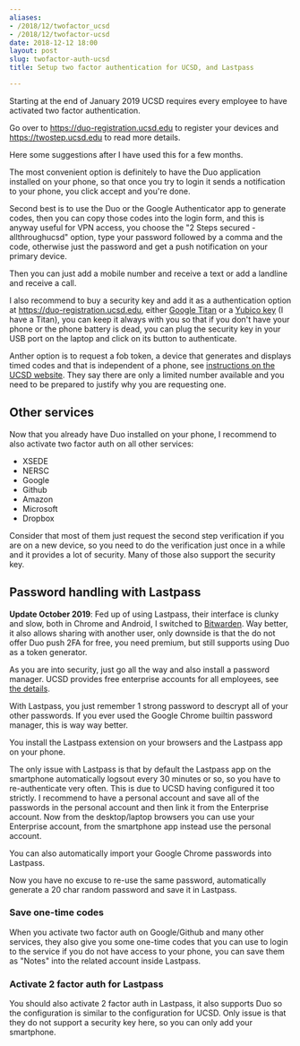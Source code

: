 ```yaml
---
aliases:
- /2018/12/twofactor_ucsd
- /2018/12/twofactor-ucsd
date: 2018-12-12 18:00
layout: post
slug: twofactor-auth-ucsd
title: Setup two factor authentication for UCSD, and Lastpass

---
```


Starting at the end of January 2019 UCSD requires every employee to have activated
two factor authentication.

Go over to <https://duo-registration.ucsd.edu> to register your devices and
<https://twostep.ucsd.edu> to read more details.

Here some suggestions after I have used this for a few months.

The most convenient option is definitely to have the Duo application installed on
your phone, so that once you try to login it sends a notification to your phone,
you click accept and you're done.

Second best is to use the Duo or the Google Authenticator app to generate codes,
then you can copy those codes into the login form, and this is anyway useful for
VPN access, you choose the "2 Steps secured - allthroughucsd" option, type your
password followed by a comma and the code, otherwise just the password and get a
push notification on your primary device.


Then you can just add a mobile number and receive a text or add a landline and
receive a call.

I also recommend to buy a security key and add it as a authentication option
at <https://duo-registration.ucsd.edu>, either [Google Titan](https://store.google.com/product/titan_security_key_kit) or a [Yubico key](https://www.yubico.com/products/yubikey-hardware/) (I have a Titan), you can
keep it always with you so that if you don't have your phone or the phone battery
is dead, you can plug the security key in your USB port on the laptop and click on
its button to authenticate.

Anther option is to request a fob token, a device that generates and displays timed codes and that
is independent of a phone, see [instructions on the UCSD website](https://blink.ucsd.edu/technology/security/services/two-step-login/guide.html#token). They say there are only a limited number available and you need
to be prepared to justify why you are requesting one.

## Other services

Now that you already have Duo installed on your phone, I recommend to also activate
two factor auth on all other services:

* XSEDE
* NERSC
* Google
* Github
* Amazon
* Microsoft
* Dropbox

Consider that most of them just request the second step verification if you are on
a new device, so you need to do the verification just once in a while and it provides
a lot of security. Many of those also support the security key.

## Password handling with Lastpass

**Update October 2019**: Fed up of using Lastpass, their interface is clunky and slow, both in Chrome and Android, I switched to [Bitwarden](https://bitwarden.com). Way better, it also allows sharing with another user, only downside is that the do not offer Duo push 2FA for free, you need premium, but still supports using Duo as a token generator.

As you are into security, just go all the way and also install a password manager.
UCSD provides free enterprise accounts for all employees, see [the details](https://blink.ucsd.edu/technology/security/services/lastpass/index.html).

With Lastpass, you just remember 1 strong password to descrypt all of your other passwords.
If you ever used the Google Chrome builtin password manager, this is way way better.

You install the Lastpass extension on your browsers and the Lastpass app on your phone.

The only issue with Lastpass is that by default the Lastpass app on the smartphone automatically
logsout every 30 minutes or so, so you have to re-authenticate very often. This is due to UCSD
having configured it too strictly. I recommend to have a personal account and save all of the passwords
in the personal account and then link it from the Enterprise account.
Now from the desktop/laptop browsers you can use your Enterprise account, from the smartphone app instead
use the personal account.

You can also automatically import your Google Chrome passwords into Lastpass.

Now you have no excuse to re-use the same password, automatically generate a 20 char random password and save it in Lastpass.

### Save one-time codes

When you activate two factor auth on Google/Github and many other services, they also give you some one-time codes that you can use to login to the service if you do not have access to your phone, you can save them as "Notes" into the related account inside Lastpass.

### Activate 2 factor auth for Lastpass

You should also activate 2 factor auth in Lastpass, it also supports Duo so the configuration is similar to the configuration for UCSD. Only issue is that they do not support a security key here, so you can only add your smartphone.
